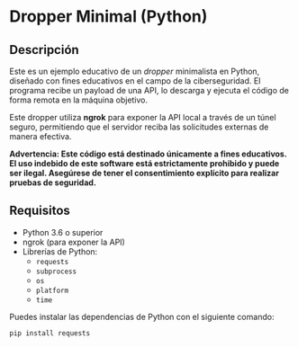 # Dropper Minimal (Python)

## Descripción

Este es un ejemplo educativo de un *dropper* minimalista en Python, diseñado con fines educativos en el campo de la ciberseguridad. El programa recibe un payload de una API, lo descarga y ejecuta el código de forma remota en la máquina objetivo.

Este dropper utiliza **ngrok** para exponer la API local a través de un túnel seguro, permitiendo que el servidor reciba las solicitudes externas de manera efectiva.

**Advertencia: Este código está destinado únicamente a fines educativos. El uso indebido de este software está estrictamente prohibido y puede ser ilegal. Asegúrese de tener el consentimiento explícito para realizar pruebas de seguridad.**

## Requisitos

- Python 3.6 o superior
- ngrok (para exponer la API)
- Librerías de Python:
  - `requests`
  - `subprocess`
  - `os`
  - `platform`
  - `time`

Puedes instalar las dependencias de Python con el siguiente comando:

```bash
pip install requests
